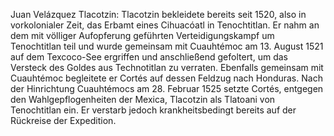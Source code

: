Juan Velázquez Tlacotzin: Tlacotzin bekleidete bereits seit 1520, also in vorkolonialer Zeit, das Erbamt eines Cihuacóatl in Tenochtitlan. Er nahm an dem mit völliger Aufopferung geführten Verteidigungskampf um Tenochtitlan teil und wurde gemeinsam mit Cuauhtémoc am 13. August 1521 auf dem Texcoco-See ergriffen und anschließend gefoltert, um das Versteck des Goldes aus Technotitlan zu verraten. Ebenfalls gemeinsam mit Cuauhtémoc begleitete er Cortés auf dessen Feldzug nach Honduras. Nach der Hinrichtung Cuauhtémocs am 28. Februar 1525 setzte Cortés, entgegen den Wahlgepflogenheiten der Mexica, Tlacotzin als Tlatoani von Tenochtitlan ein. Er verstarb jedoch krankheitsbedingt bereits auf der Rückreise der Expedition.
